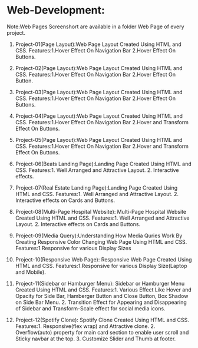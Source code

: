 # Web-Development:
Note:Web Pages Screenshort are available in a folder Web Page of every project.

01. Project-01(Page Layout):Web Page Layout Created Using HTML and CSS.
	Features:1.Hover Effect On Navigation Bar
		 2.Hover Effect On Buttons.

02. Project-02(Page Layout):Web Page Layout Created Using HTML and CSS.
	Features:1.Hover Effect On Navigation Bar
		 2.Hover Effect On Button.

03. Project-03(Page Layout):Web Page Layout Created Using HTML and CSS.
	Features:1.Hover Effect On Navigation Bar
		 2.Hover Effect On Buttons.

04. Project-04(Page Layout):Web Page Layout Created Using HTML and CSS.
	Features:1.Hover Effect On Navigation Bar
		 2.Hover and Transform Effect On Buttons.

05. Project-05(Page Layout):Web Page Layout Created Using HTML and CSS.
	Features:1.Hover Effect On Navigation Bar
		 2.Hover and Transform Effect On Buttons.

06. Project-06(Beats Landing Page):Landing Page Created Using HTML and CSS.
	Features:1. Well Arranged and Attractive Layout.
		 2. Interactive effects.

07. Project-07(Real Estate Landing Page):Landing Page Created Using HTML and CSS.
	Features:1. Well Arranged and Attractive Layout.
		 2. Interactive effects on Cards and Buttons.

08. Project-08(Multi-Page Hospital Website): Multi-Page Hospital Website Created Using HTML and CSS.
	Features:1. Well Arranged and Attractive Layout.
		 2. Interactive effects on Cards and Buttons.

09. Project-09(Media Query):Understanding How Media Quries Work By Creating Responsive Color Changing Web Page Using HTML and CSS.
	Features:1.Responsive for various Display Sizes

10. Project-10(Responsive Web Page): Responsive Web Page Created Using HTML and CSS.
	Features:1.Responsive for various Display Size(Laptop and Mobile).

11. Project-11(Sidebar or Hamburger Menu): Sidebar or Hamburger Menu Created Using HTML and CSS.
	Features:1. Various Effect Like Hover and Opacity for Side Bar, Hamberger Button and Close Button, Box Shadow on Side Bar Menu.
		 2. Transition Effect for Appearing and Disappearing of Sidebar and Transform-Scale effect for social media icons.

12.	Project-12(Spotify Clone): Spotify Clone Created Using HTML and CSS.
	Features:1. Responsive(flex wrap) and Attractive clone.
		2. Overflow(auto) property for main card section to enable user scroll and Sticky navbar at the top.
		3. Customize Slider and Thumb at footer.

